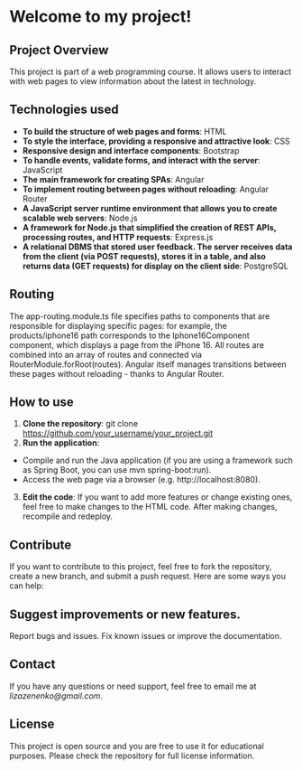# **Welcome to my project!**
## **Project Overview**
This project is part of a web programming course. It allows users to interact with web pages to view information about the latest in technology.
## **Technologies used**
- **To build the structure of web pages and forms**: HTML
- **To style the interface, providing a responsive and attractive look**: CSS
- **Responsive design and interface components**: Bootstrap
- **To handle events, validate forms, and interact with the server**: JavaScript
- **The main framework for creating SPAs**: Angular
- **To implement routing between pages without reloading**: Angular Router
- **A JavaScript server runtime environment that allows you to create scalable web servers**: Node.js
- **A framework for Node.js that simplified the creation of REST APIs, processing routes, and HTTP requests**: Express.js
- **A relational DBMS that stored user feedback. The server receives data from the client (via POST requests), stores it in a table, and also returns data (GET requests) for display on the client side**: PostgreSQL
## **Routing**
The app-routing.module.ts file specifies paths to components that are responsible for displaying specific pages: for example, the products/iphone16 path corresponds to the Iphone16Component component, which displays a page from the iPhone 16.
All routes are combined into an array of routes and connected via RouterModule.forRoot(routes). Angular itself manages transitions between these pages without reloading - thanks to Angular Router.
## **How ​​to use**
1. **Clone the repository**:
git clone https://github.com/your_username/your_project.git
2. **Run the application**:
- Compile and run the Java application (if you are using a framework such as Spring Boot, you can use mvn spring-boot:run).
- Access the web page via a browser (e.g. http://localhost:8080).
3. **Edit the code**:
If you want to add more features or change existing ones, feel free to make changes to the HTML code. After making changes, recompile and redeploy.
## **Contribute**
If you want to contribute to this project, feel free to fork the repository, create a new branch, and submit a push request. Here are some ways you can help:
## **Suggest improvements or new features.**
Report bugs and issues.
Fix known issues or improve the documentation.
## **Contact**
If you have any questions or need support, feel free to email me at _lizazenenko@gmail.com_.
## **License**
This project is open source and you are free to use it for educational purposes. Please check the repository for full license information.

